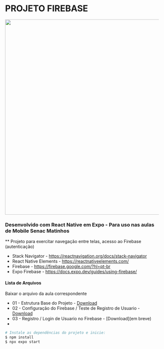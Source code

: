 # PROJETO FIREBASE
<div align="center"><img src="..." width=640></div>

### Desenvolvido com React Native em Expo  - Para uso nas aulas de Mobile Senac Matinhos
** Projeto para exercitar navegação entre telas, acesso ao Firebase (autenticação)
* Stack Navigator - https://reactnavigation.org/docs/stack-navigator
* React Native Elements - https://reactnativeelements.com/
* Firebase - https://firebase.google.com/?hl=pt-br
* Expo Firebase - https://docs.expo.dev/guides/using-firebase/


#### Lista de Arquivos
Baixar o arquivo da aula correspondente

* 01 - Estrutura Base do Projeto - [Download](https://github.com/BrunoWuo/firebase-app/archive/refs/heads/parte01.zip)
* 02 - Configuração do Firebase / Teste de Registro de Usuario - [Download](https://github.com/BrunoWuo/firebase-app/archive/refs/heads/parte02.zip)
* 03 - Registro  / Login de Usuario no Firebase - [Download](em breve)
* 

```sh
# Instale as dependências do projeto e inicie:
$ npm install
$ npx expo start
```


